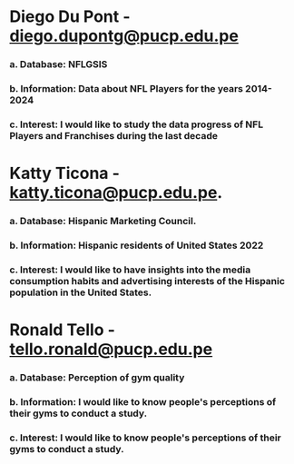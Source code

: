 # Diego Du Pont - diego.dupontg@pucp.edu.pe
### a. Database: NFLGSIS
### b. Information: Data about NFL Players for the years 2014-2024
### c. Interest: I would like to study the data progress of NFL Players and Franchises during the last decade

# Katty Ticona - katty.ticona@pucp.edu.pe.
### a. Database: Hispanic Marketing Council.
### b. Information: Hispanic residents of United States 2022
### c. Interest: I would like to have  insights into the media consumption habits and advertising interests of the Hispanic population in the United States.

# Ronald Tello - tello.ronald@pucp.edu.pe
### a. Database: Perception of gym quality
### b. Information: I would like to know people's perceptions of their gyms to conduct a study.
### c. Interest: I would like to know people's perceptions of their gyms to conduct a study.
